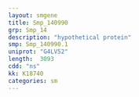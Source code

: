 ```yaml
---
layout: smgene
title: Smp_140990
grp: Smp_14
description: "hypothetical protein"
smp: Smp_140990.1
uniprot: "G4LV52"
length:  3093
cdd: "ns"
kk: K18740
categories: sm
---
```

